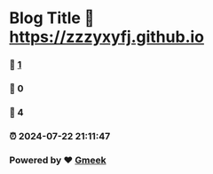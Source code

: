 # Blog Title :link: https://zzzyxyfj.github.io 
### :page_facing_up: [1](https://zzzyxyfj.github.io/tag.html) 
### :speech_balloon: 0 
### :hibiscus: 4 
### :alarm_clock: 2024-07-22 21:11:47 
### Powered by :heart: [Gmeek](https://github.com/Meekdai/Gmeek)
